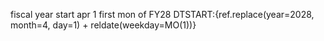 fiscal year start apr 1
first mon of FY28
DTSTART:{ref.replace(year=2028, month=4, day=1) + reldate(weekday=MO(1))}